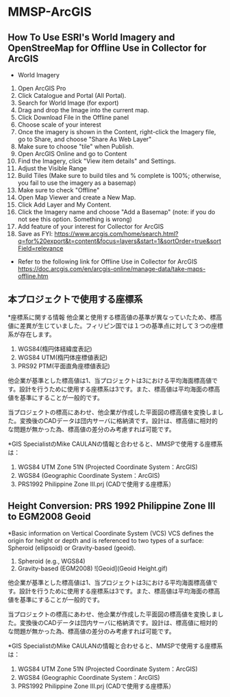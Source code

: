 # MMSP-ArcGIS


## How To Use ESRI's World Imagery and OpenStreeMap for Offline Use in Collector for ArcGIS

* World Imagery
1. Open ArcGIS Pro
2. Click Catalogue and Portal (All Portal).
3. Search for World Image (for export)
4. Drag and drop the Image into the current map.
5. Click Download File in the Offline panel
6. Choose scale of your interest
7. Once the imagery is shown in the Content, right-click the Imagery file, go to Share, and choose "Share As Web Layer"
8. Make sure to choose "tile" when Publish.
9. Open ArcGIS Online and go to Content
10. Find the Imagery, click "View item details" and Settings.
11. Adjust the Visible Range
12. Build Tiles (Make sure to build tiles and % complete is 100%; otherwise, you fail to use the imagery as a basemap)
13. Make sure to check "Offline"
14. Open Map Viewer and create a New Map.
15. Click Add Layer and My Content.
16. Click the Imagery name and choose "Add a Basemap" (note: if you do not see this option. Something is wrong)
17. Add feature of your interest for Collector for ArcGIS
18. Save as
FYI: https://www.arcgis.com/home/search.html?q=for%20export&t=content&focus=layers&start=1&sortOrder=true&sortField=relevance

* Refer to the following link for Offline Use in Collector for ArcGIS
https://doc.arcgis.com/en/arcgis-online/manage-data/take-maps-offline.htm

## 本プロジェクトで使用する座標系
*座標系に関する情報
他企業と使用する標高値の基準が異なっていたため、標高値に差異が生じていました。フィリピン国では１つの基準点に対して３つの座標系が存在します。
1. WGS84(楕円体経緯度表記)
2. WGS84 UTM(楕円体座標値表記)
3. PRS92 PTM(平面直角座標値表記)

他企業が基準とした標高値は1、当プロジェクトは3における平均海面標高値です。設計を行うために使用する座標系は3です。また、標高値は平均海面の標高値を基準にすることが一般的です。

当プロジェクトの標高にあわせ、他企業が作成した平面図の標高値を変換しました。変換後のCADデータは団内サーバに格納済です。設計は、標高値に相対的な問題が無かった為、標高値の差分のみ考慮すれば可能です。

*GIS SpecialistのMike CAULANの情報と合わせると、MMSPで使用する座標系は：
1. WGS84 UTM Zone 51N (Projected Coordinate System：ArcGIS)
2. WGS84 (Geographic Coordinate System：ArcGIS)
3. PRS1992 Philippine Zone III.prj (CADで使用する座標系）

## Height Conversion: PRS 1992 Philippine Zone III to EGM2008 Geoid
*Basic information on Vertical Coordinate System (VCS)
VCS defines the origin for height or depth and is referenced to two types of a surface: Spheroid (ellipsoid) or Gravity-based (geoid).
1. Spheroid (e.g., WGS84)
2. Gravity-based (EGM2008)
![Geoid](Geoid Height.gif)

他企業が基準とした標高値は1、当プロジェクトは3における平均海面標高値です。設計を行うために使用する座標系は3です。また、標高値は平均海面の標高値を基準にすることが一般的です。

当プロジェクトの標高にあわせ、他企業が作成した平面図の標高値を変換しました。変換後のCADデータは団内サーバに格納済です。設計は、標高値に相対的な問題が無かった為、標高値の差分のみ考慮すれば可能です。

*GIS SpecialistのMike CAULANの情報と合わせると、MMSPで使用する座標系は：
1. WGS84 UTM Zone 51N (Projected Coordinate System：ArcGIS)
2. WGS84 (Geographic Coordinate System：ArcGIS)
3. PRS1992 Philippine Zone III.prj (CADで使用する座標系）
